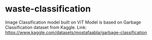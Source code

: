 # waste-classification
Image Classification model built on ViT
Model is based on Garbage Classification dataset from Kaggle.
Link: https://www.kaggle.com/datasets/mostafaabla/garbage-classification
